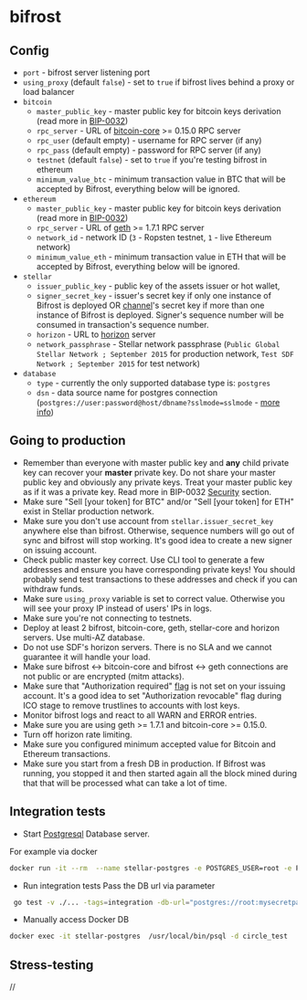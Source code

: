 # bifrost

## Config

* `port` - bifrost server listening port
* `using_proxy` (default `false`) - set to `true` if bifrost lives behind a proxy or load balancer
* `bitcoin`
  * `master_public_key` - master public key for bitcoin keys derivation (read more in [BIP-0032](https://github.com/bitcoin/bips/blob/master/bip-0032.mediawiki))
  * `rpc_server` - URL of [bitcoin-core](https://github.com/bitcoin/bitcoin) >= 0.15.0 RPC server
  * `rpc_user` (default empty) - username for RPC server (if any)
  * `rpc_pass` (default empty) - password for RPC server (if any)
  * `testnet` (default `false`) - set to `true` if you're testing bifrost in ethereum
  * `minimum_value_btc` - minimum transaction value in BTC that will be accepted by Bifrost, everything below will be ignored.
* `ethereum`
  * `master_public_key` - master public key for bitcoin keys derivation (read more in [BIP-0032](https://github.com/bitcoin/bips/blob/master/bip-0032.mediawiki))
  * `rpc_server` - URL of [geth](https://github.com/ethereum/go-ethereum) >= 1.7.1 RPC server
  * `network_id` - network ID (`3` - Ropsten testnet, `1` - live Ethereum network)
  * `minimum_value_eth` - minimum transaction value in ETH that will be accepted by Bifrost, everything below will be ignored.
* `stellar`
  * `issuer_public_key` - public key of the assets issuer or hot wallet,
  * `signer_secret_key` - issuer's secret key if only one instance of Bifrost is deployed OR [channel](https://www.stellar.org/developers/guides/channels.html)'s secret key if more than one instance of Bifrost is deployed. Signer's sequence number will be consumed in transaction's sequence number.
  * `horizon` - URL to [horizon](https://github.com/stellar/go/tree/master/services/horizon) server
  * `network_passphrase` - Stellar network passphrase (`Public Global Stellar Network ; September 2015` for production network, `Test SDF Network ; September 2015` for test network)
* `database`
  * `type` - currently the only supported database type is: `postgres`
  * `dsn` - data source name for postgres connection (`postgres://user:password@host/dbname?sslmode=sslmode` - [more info](https://godoc.org/github.com/lib/pq#hdr-Connection_String_Parameters))

## Going to production

* Remember than everyone with master public key and **any** child private key can recover your **master** private key. Do not share your master public key and obviously any private keys. Treat your master public key as if it was a private key. Read more in BIP-0032 [Security](https://github.com/bitcoin/bips/blob/master/bip-0032.mediawiki#security) section.
* Make sure "Sell [your token] for BTC" and/or "Sell [your token] for ETH" exist in Stellar production network.
* Make sure you don't use account from `stellar.issuer_secret_key` anywhere else than bifrost. Otherwise, sequence numbers will go out of sync and bifrost will stop working. It's good idea to create a new signer on issuing account.
* Check public master key correct. Use CLI tool to generate a few addresses and ensure you have corresponding private keys! You should probably send test transactions to these addresses and check if you can withdraw funds.
* Make sure `using_proxy` variable is set to correct value. Otherwise you will see your proxy IP instead of users' IPs in logs.
* Make sure you're not connecting to testnets.
* Deploy at least 2 bifrost, bitcoin-core, geth, stellar-core and horizon servers. Use multi-AZ database.
* Do not use SDF's horizon servers. There is no SLA and we cannot guarantee it will handle your load.
* Make sure bifrost <-> bitcoin-core and bifrost <-> geth connections are not public or are encrypted (mitm attacks).
* Make sure that "Authorization required" [flag](https://www.stellar.org/developers/guides/concepts/accounts.html#flags) is not set on your issuing account. It's a good idea to set "Authorization revocable" flag during ICO stage to remove trustlines to accounts with lost keys.
* Monitor bifrost logs and react to all WARN and ERROR entries.
* Make sure you are using geth >= 1.7.1 and bitcoin-core >= 0.15.0.
* Turn off horizon rate limiting.
* Make sure you configured minimum accepted value for Bitcoin and Ethereum transactions.
* Make sure you start from a fresh DB in production. If Bifrost was running, you stopped it and then started again all the block mined during that that will be processed what can take a lot of time.




## Integration tests

* Start [Postgresql](https://www.postgresql.org/) Database server.

For example via docker
```bash
docker run -it --rm  --name stellar-postgres -e POSTGRES_USER=root -e POSTGRES_PASSWORD=mysecretpassword -p5432:5432 circleci/postgres:9-alpine
```

* Run integration tests
Pass the DB url via parameter
```bash
 go test -v ./... -tags=integration -db-url="postgres://root:mysecretpassword@127.0.0.1:5432/circle_test?sslmode=disable"
```

* Manually access Docker DB
```bash
docker exec -it stellar-postgres  /usr/local/bin/psql -d circle_test
```

## Stress-testing

//

